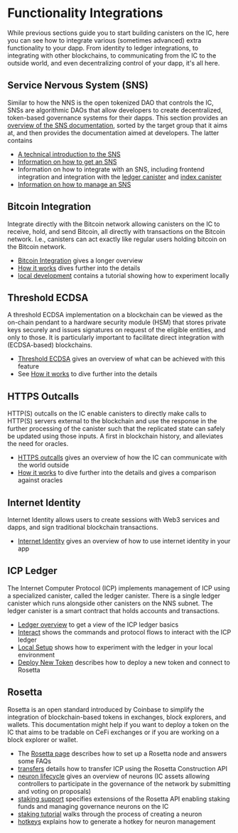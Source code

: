 # Functionality Integrations

While previous sections guide you to start building canisters on the IC, here you can see how to integrate various (sometimes advanced) extra functionality to your dapp. From identity to ledger integrations, to integrating with other blockchains, to communicating from the IC to the outside world, and even decentralizing control of your dapp, it's all here.

## Service Nervous System (SNS)
Similar to how the NNS is the open tokenized DAO that controls the IC, SNSs are algorithmic DAOs that allow developers to create decentralized, token-based governance systems for their dapps. This section provides an [overview of the SNS documentation](), sorted by the target group that it aims at, and then provides the documentation aimed at developers.
The latter contains

* [A technical introduction to the SNS](./sns/sns-intro.md)
* [Information on how to get an SNS](./sns/get-sns/get-sns-intro.md)
* Information on how to integrate with an SNS, including frontend integration and integration with the [ledger canister](./sns/integrate-sns/ledger-integration.md) and [index canister](./sns/integrate-sns/index-integration.md)
* [Information on how to manage an SNS](./sns/managing-sns/manage-sns-intro.md)

## Bitcoin Integration
Integrate directly with the Bitcoin network allowing canisters on the IC to receive, hold, and send Bitcoin, all directly with transactions on the Bitcoin network. I.e., canisters can act exactly like regular users holding bitcoin on the Bitcoin network.

* [Bitcoin Integration](./bitcoin/index.md) gives a longer overview
* [How it works](./bitcoin/bitcoin-how-it-works.md) dives further into the details
* [local development](./bitcoin/local-development.md) contains a tutorial showing how to experiment locally

## Threshold ECDSA
A threshold ECDSA implementation on a blockchain can be viewed as the on-chain pendant to a hardware security module (HSM) that stores private keys securely and issues signatures on request of the eligible entities, and only to those. It is particularly important to facilitate direct integration with (ECDSA-based) blockchains.

* [Threshold ECDSA](./t-ecdsa/index.md) gives an overview of what can be achieved with this feature
* See [How it works](./t-ecdsa/t-ecdsa-how-it-works.md) to dive further into the details

## HTTPS Outcalls
HTTP(S) outcalls on the IC enable canisters to directly make calls to HTTP(S) servers external to the blockchain and use the response in the further processing of the canister such that the replicated state can safely be updated using those inputs. A first in blockchain history, and alleviates the need for oracles.
* [HTTPS outcalls](./http_requests/index.md) gives an overview of how the IC can communicate with the world outside
* [How it works](./http_requests/http_requests-how-it-works.md) to dive further into the details and gives a comparison against oracles

## Internet Identity
Internet Identity allows users to create sessions with Web3 services and dapps, and sign traditional blockchain transactions.
* [Internet Identity](./internet-identity/integrate-identity.md) gives an overview of how to use internet identity in your app

## ICP Ledger
The Internet Computer Protocol (ICP) implements management of ICP using a specialized canister, called the ledger canister. There is a single ledger canister which runs alongside other canisters on the NNS subnet. The ledger canister is a smart contract that holds accounts and transactions. 

* [Ledger overview](./ledger/index.md) to get a view of the ICP ledger basics
* [Interact](./ledger/interact-with-ledger.md) shows the commands and protocol flows to interact with the ICP ledger
* [Local Setup](./ledger/ledger-local-setup.md) shows how to experiment with the ledger in your local environment
* [Deploy New Token](./ledger/deploy-new-token.md) describes how to deploy a new token and connect to Rosetta

## Rosetta
Rosetta is an open standard introduced by Coinbase to simplify the integration of blockchain-based tokens in exchanges, block explorers, and wallets. This documentation might help if you want to deploy a token on the IC that aims to be tradable on CeFi exchanges or if you are working on a block explorer or wallet.
* The [Rosetta page](./rosetta/index.md) describes how to set up a Rosetta node and answers some FAQs
* [transfers](./rosetta/transfers.md) details how to transfer ICP using the Rosetta Construction API
* [neuron lifecycle](./rosetta/neuron-lifecycle.md) gives an overview of neurons (IC assets allowing controllers to participate in the governance of the network by submitting and voting on proposals)
* [staking support](./rosetta/staking-support.md) specifies extensions of the Rosetta API enabling staking funds and managing governance neurons on the IC
* [staking tutorial](./rosetta/staking-tutorial.md) walks through the process of creating a neuron
* [hotkeys](./rosetta/hotkeys.md) explains how to generate a hotkey for neuron management
